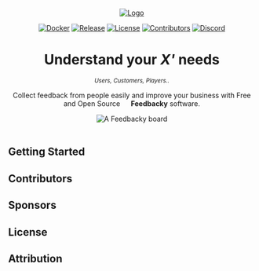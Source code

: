 <!-- TOP -->
<div id="top"></div>

<!-- BRAND -->
<br />
<div align="center">
  <a href="https://feedbacky.net">
    <img src="https://cdn.feedbacky.net/static/img/product-brand.png" alt="Logo">
  </a>
</div> 

<!-- SHIELDS
 See MARKDOWN LINK section at the bottom for links.
-->
<div align="center">
  
  [![Docker][dockerShield]][dockerURL]
  [![Release][releaseShield]][releaseURL]
  [![License][licenseShield]][licenseURL]
  [![Contributors][contribShield]][contribURL]
  [![Discord][discordShield]][discordURL]
  
</div>

<!-- SLOGAN -->
<div align="center"> 
  <h1>Understand your <i>X'</i> needs</h1> 
    <p><i><small>Users, Customers, Players..</small></i></p>
    <p>Collect feedback from people easily and improve your business with Free and Open Source <img src="https://feedbacky.net/img/logo.webp" height="14px" widht="14px"></a></img> <b>Feedbacky</b> software.</p>
   <img src="https://1643634701-files.gitbook.io/~/files/v0/b/gitbook-x-prod.appspot.com/o/spaces%2FcPPCzsC9ZnbWPO53tirc%2Fuploads%2FfpLcoDSOfZtPs6HYnML3%2Fimage.png?alt=media&token=cc24cd1a-744e-44b8-b218-ad1c95fb7c27" alt="A Feedbacky board" height="" widht=""></img>
</div>

<!-- GETTING STARTED -->
<br />
<h2>Getting Started</h2>

<!-- CONTRIBUTORS -->
<h2>Contributors</h2>

<!-- SPONSORS -->
<h2>Sponsors</h2>

<!-- LICENSE -->
<h2>License</h2>

<!-- ATTRIBUTION -->
<h2>Attribution</h2>

<!-- MARKDOWN LINKS -->
[dockerShield]: https://img.shields.io/static/v1?style=for-the-badge&logoColor=white&logo=Docker&label=&message=DOCKER%20HUB&color=0db7ed
[dockerURL]: https://hub.docker.com/u/plajer
[releaseShield]: https://img.shields.io/github/v/release/feedbacky-project/app?include_prereleases&style=for-the-badge&labelColor=ecf0f1&color=007bff
[releaseURL]: https://github.com/feedbacky-project/app/releases
[licenseShield]: https://img.shields.io/github/license/feedbacky-project/app.svg?style=for-the-badge&labelColor=ecf0f1&color=007bff
[licenseURL]: https://github.com/feedbacky-project/app/blob/master/LICENSE.txt
[contribShield]: https://img.shields.io/github/contributors/feedbacky-project/app.svg?style=for-the-badge&labelColor=ecf0f1&color=007bff
[contribURL]: https://github.com/feedbacky-project/app/graphs/contributors
[discordShield]: https://img.shields.io/badge/dynamic/json?style=for-the-badge&logoColor=white&logo=Discord&labelColor=5865F2&label=&color=5865F2&suffix=%20ONLINE&query=approximate_member_count&url=https://discord.com/api/invites/6qCnKh5?with_counts=true&link=
[discordURL]: https://discord.com/invite/6qCnKh5?
